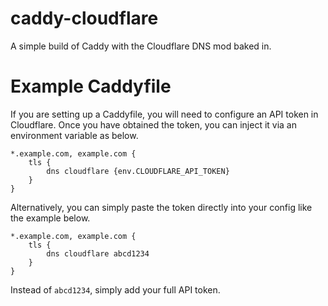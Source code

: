 # caddy-cloudflare
A simple build of Caddy with the Cloudflare DNS mod baked in.

# Example Caddyfile

If you are setting up a Caddyfile, you will need to configure an API token in Cloudflare. Once you have obtained the token, you can inject it via an environment variable as below.
```
*.example.com, example.com {
	tls {
		dns cloudflare {env.CLOUDFLARE_API_TOKEN}
    }
}
```
Alternatively, you can simply paste the token directly into your config like the example below.
```
*.example.com, example.com {
	tls {
		dns cloudflare abcd1234
    }
}
```
Instead of `abcd1234`, simply add your full API token.
